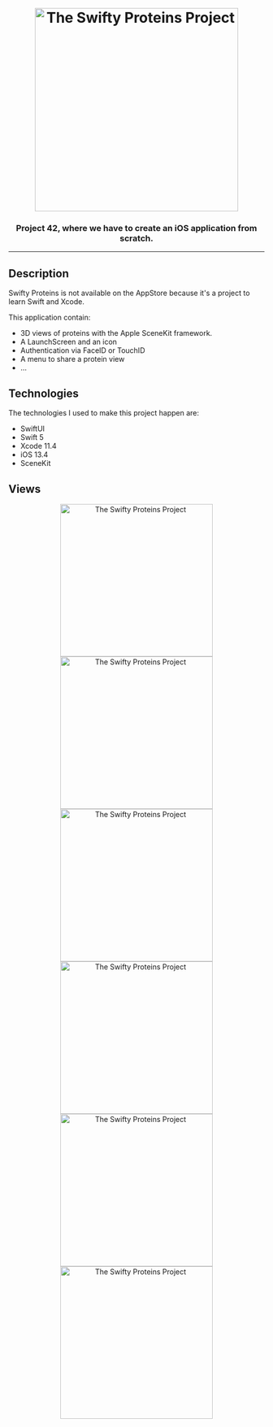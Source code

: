 <h1 align="center">
<br>
<img src="assets/logo.png" alt="The Swifty Proteins Project"  width="400"/>
<br>
</h1>

<h3 align="center">Project 42, where we have to create an iOS application from scratch.</h3>

---

## Description

Swifty Proteins is not available on the AppStore because it's a project to learn Swift and Xcode.

This application contain:
 - 3D views of proteins with the Apple SceneKit framework.
 - A LaunchScreen and an icon
 - Authentication via FaceID or TouchID
 - A menu to share a protein view
 - ...

## Technologies

The technologies I used to make this project happen are:
 - SwiftUI
 - Swift 5
 - Xcode 11.4
 - iOS 13.4
 - SceneKit

## Views

<div align="center">
<img src="assets/launchscreen.png" alt="The Swifty Proteins Project"  width="300"/>
<img src="assets/login.png" alt="The Swifty Proteins Project"  width="300"/>
<img src="assets/list-view.png" alt="The Swifty Proteins Project"  width="300"/>
<img src="assets/protein-view.png" alt="The Swifty Proteins Project"  width="300"/>
<img src="assets/atom-selected-view.png" alt="The Swifty Proteins Project"  width="300"/>
<img src="assets/share-view.png" alt="The Swifty Proteins Project"  width="300"/>
</div>